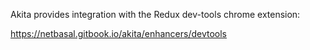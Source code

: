 Akita provides integration with the Redux dev-tools chrome extension:

https://netbasal.gitbook.io/akita/enhancers/devtools
